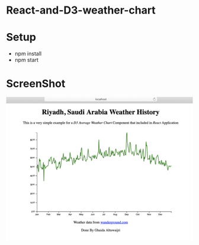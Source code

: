 # React-and-D3-weather-chart

# Setup 

- npm install 
- npm start

# ScreenShot 

![alt text](https://github.com/GAltuwaijri/React-and-D3-weather-chart/blob/master/Final%20Resualt%20.png?raw=true)

